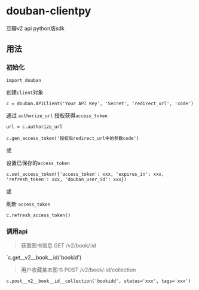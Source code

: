 # douban-clientpy

豆瓣v2 api python版sdk

## 用法

### 初始化

`import douban`

创建`client`对象

`c = douban.APIClient('Your API Key', 'Secret', 'redirect_url', 'code')`

通过 `authorize_url` 授权获得`access_token`

`url = c.authorize_url`

`c.gen_access_token('授权后redirect_url中的参数code')`

或

设置已保存的`access_token`

`c.set_access_token({'access_token': xxx, 'expires_in': xxx, 'refresh_token': xxx, 'douban_user_id': xxx})`

或

刷新 `access_token`

`c.refresh_access_token()`

### 调用api

>获取图书信息    GET /v2/book/:id

`c.get__v2__book__id('bookid')

>用户收藏某本图书   POST    /v2/book/:id/collection

`c.post__v2__book__id__collection('bookidd', status='xxx', tags='xxx')`
